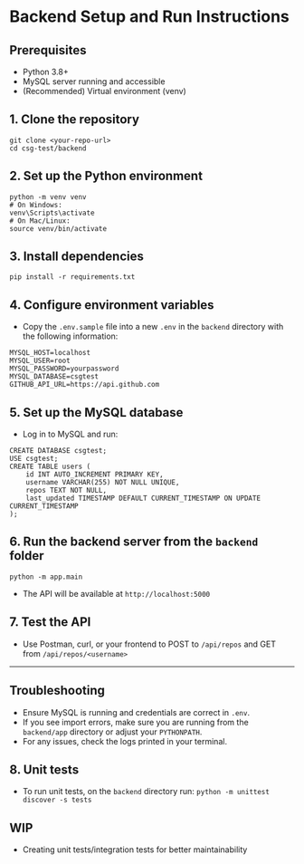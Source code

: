 # Backend Setup and Run Instructions

## Prerequisites
- Python 3.8+
- MySQL server running and accessible
- (Recommended) Virtual environment (venv)

## 1. Clone the repository
```
git clone <your-repo-url>
cd csg-test/backend
```

## 2. Set up the Python environment
```
python -m venv venv
# On Windows:
venv\Scripts\activate
# On Mac/Linux:
source venv/bin/activate
```

## 3. Install dependencies
```
pip install -r requirements.txt
```

## 4. Configure environment variables
- Copy the `.env.sample` file into a new `.env` in the `backend` directory with the following information:
```
MYSQL_HOST=localhost
MYSQL_USER=root
MYSQL_PASSWORD=yourpassword
MYSQL_DATABASE=csgtest
GITHUB_API_URL=https://api.github.com
```

## 5. Set up the MySQL database
- Log in to MySQL and run:
```
CREATE DATABASE csgtest;
USE csgtest;
CREATE TABLE users (
    id INT AUTO_INCREMENT PRIMARY KEY,
    username VARCHAR(255) NOT NULL UNIQUE,
    repos TEXT NOT NULL,
    last_updated TIMESTAMP DEFAULT CURRENT_TIMESTAMP ON UPDATE CURRENT_TIMESTAMP
);
```

## 6. Run the backend server from the `backend` folder
```
python -m app.main
```
- The API will be available at `http://localhost:5000`

## 7. Test the API
- Use Postman, curl, or your frontend to POST to `/api/repos` and GET from `/api/repos/<username>`

---

## Troubleshooting
- Ensure MySQL is running and credentials are correct in `.env`.
- If you see import errors, make sure you are running from the `backend/app` directory or adjust your `PYTHONPATH`.
- For any issues, check the logs printed in your terminal.

## 8. Unit tests

- To run unit tests, on the `backend` directory run: `python -m unittest discover -s tests`

## WIP

- Creating unit tests/integration tests for better maintainability
